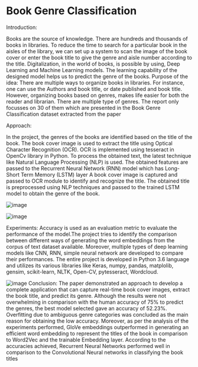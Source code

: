 # Book Genre Classification

Introduction:

Books are the source of knowledge. There are
hundreds and thousands of books in libraries. To reduce
the time to search for a particular book in the aisles of
the library, we can set up a system to scan the image of
the book cover or enter the book title to give the genre
and aisle number according to the title. Digitalization, in
the world of books, is possible by using, Deep Learning
and Machine Learning models. The learning capability
of the designed model helps us to predict the genre of
the books.
Purpose of the idea:
There are multiple ways to organize books in
libraries. For instance, one can use the Authors and
book title, or date published and book title. However,
organizing books based on genres, makes life easier for
both the reader and librarian. There are multiple type of
genres. The report only focusses on 30 of them which
are presented in the Book Genre Classification dataset
extracted from the paper

Approach:

In the project, the genres of the books are identified
based on the title of the book. The book cover image is
used to extract the title using Optical Character Recognition
(OCR). OCR is implemented using tesseract in
OpenCv library in Python. To process the obtained text,
the latest technique like Natural Language Processing
(NLP) is used. The obtained features are passed to
the Recurrent Neural Network (RNN) model which has
Long-Short Term Memory (LSTM) layer
A book cover image is captured and passed to OCR module
to identify and recognize the title. The obtained title is
preprocessed using NLP techniques and passed to the
trained LSTM model to obtain the genre of the book.

![image](https://user-images.githubusercontent.com/55109738/117731812-c01c9a00-b1bc-11eb-82e0-ca470b6e184b.png)

![image](https://user-images.githubusercontent.com/55109738/117731831-c743a800-b1bc-11eb-93ba-b95d00e6498e.png)

Experiments:
Accuracy is used as an evaluation metric to evaluate the
performance of the model.The project tries to identify the comparison between
different ways of generating the word embeddings from
the corpus of text dataset available. Moreover, multiple
types of deep learning models like CNN, RNN, simple
neural network are developed to compare their performances.
The entire project is developed in Python 3.6
language and utilizes its various libraries like Keras,
numpy, pandas, matplolib, gensim, scikit-learn, NLTK,
Open-CV, pytesseract, Wordcloud.



![image](https://user-images.githubusercontent.com/55109738/117731920-ec381b00-b1bc-11eb-8062-ae6e049b9ac1.png)
Conclusion:
The paper demonstrated an approach to develop
a complete application that can capture real-time book
cover images, extract the book title, and predict its
genre. Although the results were not overwhelming in
comparison with the human accuracy of 75% to predict
the genres, the best model selected gave an accuracy of
52.23%. Overfitting due to ambiguous genre categories
was concluded as the main reason for obtaining the low
accuracy. Moreover, as per the analysis of the experiments
performed, GloVe embeddings outperformed in
generating an efficient word embedding to represent the
titles of the book in comparison to Word2Vec and the
trainable Embedding layer. According to the accuracies
achieved, Recurrent Neural Networks performed well
in comparison to the Convolutional Neural networks in
classifying the book titles



